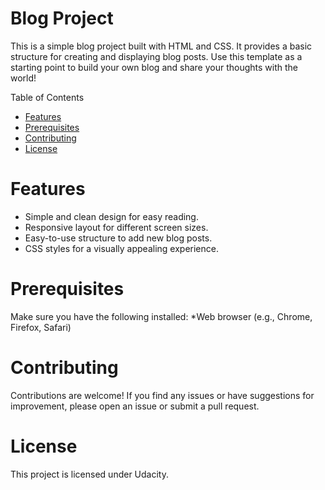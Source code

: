 # Blog Project
This is a simple blog project built with HTML and CSS. 
It provides a basic structure for creating and displaying blog posts.
Use this template as a starting point to build your own blog and share your thoughts with the world!

Table of Contents
* [Features](#features)
* [Prerequisites](#prerequisites)
* [Contributing](#contributing)
* [License](#license)

# Features
* Simple and clean design for easy reading.
* Responsive layout for different screen sizes.
* Easy-to-use structure to add new blog posts.
* CSS styles for a visually appealing experience.


# Prerequisites
Make sure you have the following installed:
*Web browser (e.g., Chrome, Firefox, Safari)


# Contributing
Contributions are welcome! If you find any issues or have suggestions for improvement, please open an issue or submit a pull request.

# License
This project is licensed under Udacity.

